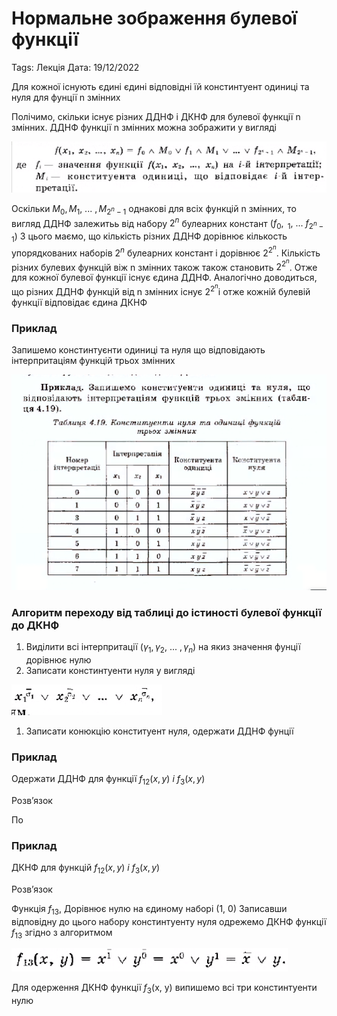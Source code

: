 # Нормальне зображення булевої функції

Tags: Лекція
Дата: 19/12/2022

Для кожної існують єдині єдині відповідні їй констинтуент одиниці та нуля для фунції n змінних

Полічимо, скільки існує різних ДДНФ і ДКНФ для булевої функції n змінних. ДДНФ функції n змінних можна зображити у вигляді

![Untitled](Дискретна%20математика/Зображення/Нормальне%20зображення%20булевої%20функції/Untitled.png)

Оскільки $M_0, M_1,\ ...\ , M_{2^n-1}$ однакові для всіх функцій n змінних, то вигляд ДДНФ залежитьь від набору $2^n$ булеарних констант $(f_0, \ _1, \ ... \ f_{2^n-1})$ З цього маємо, що кількість різних ДДНФ дорівнює кількость упорядкованих наборів $2^n$ булеарних констант і дорівнює $2^{2^n}$. Кількість різних булевих функцій віж n змінних також також становить $2^{2^n}$. Отже для кожної булевої функції існує єдина ДДНФ. Аналогічно доводиться, що різних ДДНФ функцій від n змінних існує $2^{2^n}$і отже кожній булевій функції відповідає єдина ДКНФ 

### Приклад

Запишемо констинтуєнти одиниці та нуля що відповідають інтерпритаціям функцій трьох змінних

![Untitled](Дискретна%20математика/Зображення/Нормальне%20зображення%20булевої%20функції/Untitled%201.png)

### Алгоритм переходу від таблиці до істиності булевої функції до ДКНФ

1. Виділити всі інтерпритації $(\gamma_1, \gamma_2, \ ... \ , \gamma_n)$ на якиз значення фунції дорівнює нулю
2. Записати констинтуенти нуля у вигляді 

![Untitled](Дискретна%20математика/Зображення/Нормальне%20зображення%20булевої%20функції/Untitled%202.png)

1. Записати конюкцію конституент нуля, одержати ДДНФ фунції

### Приклад

Одержати  ДДНФ для функції $f_{12}(x, y) \ і \ f_{3}(x, y)$ 

Розв’язок 

По

### Приклад

ДКНФ для функцій  $f_{12}(x, y) \ і \ f_{3}(x, y)$  

Розв’язок 

Функція $f_{13}$, Дорівнює нулю на єдиному наборі (1, 0) Записавши відповідну до цього набору констинтуенту нуля одрежемо ДКНФ функції $f_{13}$ згідно з алгоритмом

![Untitled](Дискретна%20математика/Зображення/Нормальне%20зображення%20булевої%20функції/Untitled%203.png)

Для одерження ДКНФ функції $f_3$(x, y) випишемо всі три констинтуенти нулю
